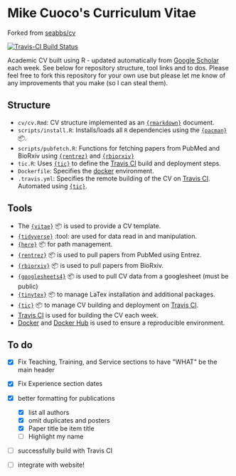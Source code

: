 # Mike Cuoco's Curriculum Vitae

Forked from [seabbs/cv](https://github.com/seabbs/cv)

[![Travis-CI Build Status](https://travis-ci.com/mikecuoco/cv.svg?branch=master)](https://travis-ci.com/github/mikecuoco/cv)

Academic CV built using R - updated automatically from [Google Scholar](https://scholar.google.com/citations?user=GqZm90IAAAAJ&hl=en) each week. See below for repository structure, tool links and to dos. Please feel free to fork this repository for your own use but please let me know of any improvements that you make (so I can steal them).

## Structure

- `cv/cv.Rmd`: CV structure implemented as an [`{rmarkdown}`](https://rmarkdown.rstudio.com) document.
- `scripts/install.R`: Installs/loads all `R` dependencies using the [`{pacman}`](https://github.com/trinker/pacman) :package:.
- `scripts/pubfetch.R`: Functions for fetching papers from PubMed and BioRxiv using [`{rentrez}`](https://github.com/ropensci/rentrez) and [`{rbiorxiv}`](https://github.com/nicholasmfraser/rbiorxiv)
- `tic.R`: Uses [`{tic}`](https://github.com/ropenscilabs/tic.website) to define the [Travis CI](https://travis-ci.org) build and deployment steps.
- `Dockerfile`: Specifies the [docker](https://www.docker.com) environment. 
- `.travis.yml`: Specifies the remote building of the CV on [Travis CI](https://travis-ci.org). Automated using [`{tic}`](https://github.com/ropenscilabs/tic.website).

## Tools

- The [`{vitae}`](https://docs.ropensci.org/vitae/) :package: is used to provide a CV template.
- [`{tidyverse}`](https://www.tidyverse.org) :tool: are used for data read in and manipulation.
- [`{here}`](https://here.r-lib.org) :package: for path management.
- [`{rentrez}`](https://github.com/ropensci/rentrez) :package: is used to pull papers from PubMed using Entrez.
- [`{rbiorxiv}`](https://github.com/nicholasmfraser/rbiorxiv) :package: is used to pull papers from BioRxiv.
- [`{googlesheets4}`](https://github.com/tidyverse/googlesheets4) :package: is used to pull CV data from a googlesheet (must be public)
- [`{tinytex}`](https://github.com/yihui/tinytex) :package: to manage LaTex installation and additional packages.
- [`{tic}`](https://github.com/ropenscilabs/tic.website) :package: to manage CV building and deployment on [Travis CI](https://travis-ci.org).
- [Travis CI](https://travis-ci.org) is used for building the CV each week.
- [Docker](https://www.docker.com) and [Docker Hub](https://hub.docker.com) is used to ensure a reproducible environment.

## To do

- [X] Fix Teaching, Training, and Service sections to have "WHAT" be the main header
- [X] Fix Experience section dates
- [X] better formatting for publications
  - [X] list all authors
  - [X] omit duplicates and posters
  - [X] Paper title be item title
  - [ ] Highlight my name
- [ ] successfully build with Travis CI
- [ ] integrate with website!


